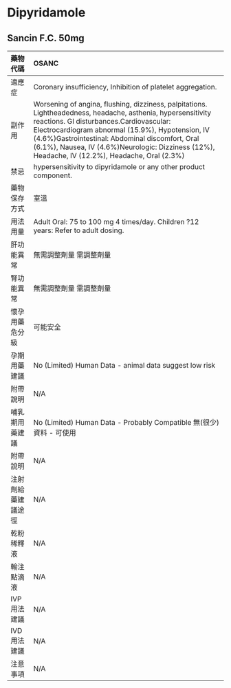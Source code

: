 # Dipyridamole

## Sancin F.C. 50mg

| 藥物代碼 | OSANC |
| :--- | :--- |
| 適應症 | Coronary insufficiency, Inhibition of platelet aggregation. |
| 副作用 | Worsening of angina, flushing, dizziness, palpitations. Lightheadedness, headache, asthenia, hypersensitivity reactions. GI disturbances.Cardiovascular: Electrocardiogram abnormal \(15.9%\), Hypotension, IV \(4.6%\)Gastrointestinal: Abdominal discomfort, Oral \(6.1%\), Nausea, IV \(4.6%\)Neurologic: Dizziness \(12%\), Headache, IV \(12.2%\), Headache, Oral \(2.3%\) |
| 禁忌 | hypersensitivity to dipyridamole or any other product component. |
| 藥物保存方式 | 室溫 |
| 用法用量 | Adult Oral: 75 to 100 mg 4 times/day. Children ?12 years: Refer to adult dosing. |
| 肝功能異常 | 無需調整劑量  需調整劑量 |
| 腎功能異常 | 無需調整劑量  需調整劑量 |
| 懷孕用藥危分級 | 可能安全 |
| 孕期用藥建議 | No \(Limited\) Human Data - animal data suggest low risk |
| 附帶說明 | N/A |
| 哺乳期用藥建議 | No \(Limited\) Human Data - Probably Compatible 無\(很少\)資料 - 可使用 |
| 附帶說明 | N/A |
| 注射劑給藥建議途徑 | N/A |
| 乾粉稀釋液 | N/A |
| 輸注點滴液 | N/A |
| IVP 用法建議 | N/A |
| IVD 用法建議 | N/A |
| 注意事項 | N/A |

